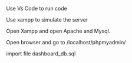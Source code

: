 Use Vs Code to run code

Use xampp to simulate the server

Open Xampp and open Apache and Mysql.

Open browser and go to /localhost/phpmyadmin/

import file dashboard_db.sql


